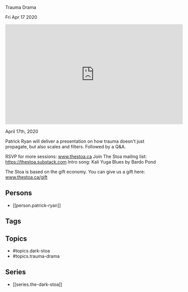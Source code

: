 

 Trauma Drama

Fri Apr 17 2020

<iframe width="560" height="315" src="https://www.youtube.com/embed/fjGkHO_Krso" title="The Dark Stoa: Trauma Drama w/ Patrick Ryan" frameborder="0" allow="accelerometer; autoplay; clipboard-write; encrypted-media; gyroscope; picture-in-picture" allowfullscreen ></iframe>

April 17th, 2020

Patrick Ryan will deliver a presentation on how trauma doesn't just propagate, but also scales and filters. Followed by a Q&A.

RSVP for more sessions: www.thestoa.ca
Join The Stoa mailing list: https://thestoa.substack.com
Intro song: Kali Yuga Blues by Bardo Pond

The Stoa is based on the gift economy. You can give us a gift here: www.thestoa.ca/gift

## Persons

- [[person.patrick-ryan]]

## Tags



## Topics

- #topics.dark-stoa
- #topics.trauma-drama

## Series

- [[series.the-dark-stoa]]

